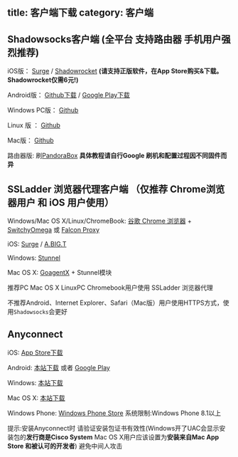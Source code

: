 title: 客户端下载
category: 客户端
---

## Shadowsocks客户端 (全平台 支持路由器 手机用户强烈推荐)

iOS版： [Surge][1]  / [Shadowrocket][6] **(请支持正版软件，在App Store购买&下载。Shadowrocket仅需6元!)** 

Android版： [Github下载][2] / [Google Play下载][5]

Windows PC版： [Github][3]

Linux 版 ： [Github][7]

Mac版： [Github][4]

路由器版: 刷[PandoraBox](http://downloads.openwrt.org.cn/PandoraBox/) **具体教程请自行Google 刷机和配置过程因不同固件而异**



## SSLadder 浏览器代理客户端 （仅推荐 Chrome浏览器用户 和 iOS 用户使用）

Windows/Mac OS X/Linux/ChromeBook: [谷歌 Chrome 浏览器](https://api.shuax.com/tools/getchrome) + [SwitchyOmega](https://github.com/FelisCatus/SwitchyOmega/releases) 或 [Falcon Proxy](https://chrome.google.com/webstore/detail/falcon-proxy/gchhimlnjdafdlkojbffdkogjhhkdepf?hl=zh-CN) 

iOS: [Surge][1]  / [A.BIG.T][6] 

Windows: [Stunnel](https://www.stunnel.org/downloads.html)

Mac OS X: [GoagentX](https://github.com/chenowen/GoAgentX-1) + Stunnel模块

推荐PC Mac OS X LinuxPC Chromebook用户使用 SSLadder 浏览器代理

不推荐Android、Internet Explorer、Safari（Mac版）用户使用HTTPS方式，使用`Shadowsocks`会更好



## Anyconnect

iOS: [App Store下载](https://itunes.apple.com/cn/app/cisco-anyconnect/id392790924?mt=8) 

Android: [本站下载](/assets/ac-android.apk) 或者 [Google Play](https://play.google.com/store/apps/details?id=com.cisco.anyconnect.vpn.android.avf&hl=en)

Windows: [本站下载](/assets/ac-win.msi)

Mac OS X: [本站下载](/assets/ac-osx.dmg)

Windows Phone: [Windows Phone Store](https://www.microsoft.com/zh-cn/store/apps/anyconnect/9wzdncrdj8lh) 系统限制:Windows Phone 8.1以上

提示:安装Anyconnect时 请验证安装包证书有效性(Windows开了UAC会显示安装包的**发行商是Cisco System** Mac OS X用户应该设置为**安装来自Mac App Store 和被认可的开发者**) 避免中间人攻击


[1]: https://itunes.apple.com/cn/app/surge-web-developer-tool-proxy/id1040100637?ls=1&amp;mt=8
[2]: https://github.com/shadowsocks/shadowsocks-android/releases
[3]: https://github.com/shadowsocks/shadowsocks-windows/releases
[4]: https://github.com/shadowsocks/shadowsocks-iOS/releases/
[5]: https://play.google.com/store/apps/details?id=com.github.shadowsocks
[6]: https://itunes.apple.com/cn/app/shadowrocket-for-shadowsocks/id932747118?mt=8
[7]: https://github.com/shadowsocks/shadowsocks-qt5/wiki/%E5%AE%89%E8%A3%85%E6%8C%87%E5%8D%97